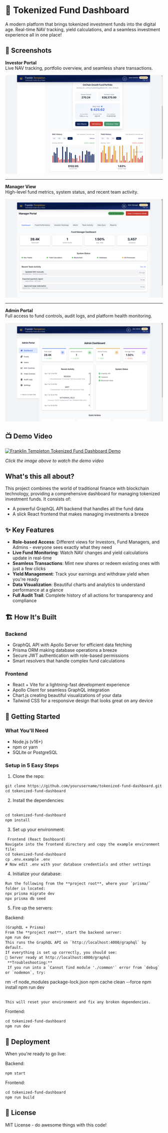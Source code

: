 # 💼 Tokenized Fund Dashboard

A modern platform that brings tokenized investment funds into the digital age. Real-time NAV tracking, yield calculations, and a seamless investment experience all in one place!

## 📸 Screenshots

**Investor Portal**  
Live NAV tracking, portfolio overview, and seamless share transactions.

![Investor Dashboard](./screenshots/investor-dashboard.png)

---

**Manager View**  
High-level fund metrics, system status, and recent team activity.

![Manager Dashboard](./screenshots/manager-dashboard.png)

---

**Admin Portal**  
Full access to fund controls, audit logs, and platform health monitoring.

![Admin Dashboard](./screenshots/admin-dashboard.png)

## 📺 Demo Video

[![Franklin Templeton Tokenized Fund Dashboard Demo](https://img.youtube.com/vi/WwcXMLcl3hM/0.jpg)](https://youtu.be/WwcXMLcl3hM)

*Click the image above to watch the demo video*


## What's this all about?

This project combines the world of traditional finance with blockchain technology, providing a comprehensive dashboard for managing tokenized investment funds. It consists of:

- A powerful GraphQL API backend that handles all the fund data
- A slick React frontend that makes managing investments a breeze

## ✨ Key Features

- **Role-based Access**: Different views for Investors, Fund Managers, and Admins - everyone sees exactly what they need
- **Live Fund Monitoring**: Watch NAV changes and yield calculations update in real-time
- **Seamless Transactions**: Mint new shares or redeem existing ones with just a few clicks
- **Yield Management**: Track your earnings and withdraw yield when you're ready
- **Data Visualization**: Beautiful charts and analytics to understand performance at a glance
- **Full Audit Trail**: Complete history of all actions for transparency and compliance

## 🏗️ How It's Built

### Backend
- GraphQL API with Apollo Server for efficient data fetching
- Prisma ORM making database operations a breeze
- Secure JWT authentication with role-based permissions
- Smart resolvers that handle complex fund calculations

### Frontend
- React + Vite for a lightning-fast development experience
- Apollo Client for seamless GraphQL integration
- Chart.js creating beautiful visualizations of your data
- Tailwind CSS for a responsive design that looks great on any device

## 🚀 Getting Started

### What You'll Need
- Node.js (v16+)
- npm or yarn
- SQLite or PostgreSQL

### Setup in 5 Easy Steps

1. Clone the repo:
```
git clone https://github.com/yourusername/tokenized-fund-dashboard.git
cd tokenized-fund-dashboard
```

2. Install the dependencies:
```

cd tokenized-fund-dashboard
npm install
```

3. Set up your environment:
```
 Frontend (React Dashboard)
Navigate into the frontend directory and copy the example environment file:
cd tokenized-fund-dashboard
cp .env.example .env
# Now edit .env with your database credentials and other settings
```

4. Initialize your database:
```
Run the following from the **project root**, where your `prisma/` folder is located:
npx prisma migrate dev
npx prisma db seed
```

5. Fire up the servers:

Backend:
```
(GraphQL + Prisma)
From the **project root**, start the backend server:
npm run dev
This runs the GraphQL API on `http://localhost:4000/graphql` by default.
If everything is set up correctly, you should see:
🚀 Server ready at http://localhost:4000/graphql
 **Troubleshooting:**  
 If you run into a `Cannot find module './common'` error from `debug` or `nodemon`, try:

 ```
 rm -rf node_modules package-lock.json
 npm cache clean --force
 npm install
 npm run dev
```

This will reset your environment and fix any broken dependencies.
```

Frontend:
```
cd tokenized-fund-dashboard
npm run dev
```

## 🚀 Deployment

When you're ready to go live:

Backend:
```
npm start
```

Frontend:
```
cd tokenized-fund-dashboard
npm run build
```

## 📝 License

MIT License - do awesome things with this code!
